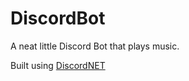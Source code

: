 # DiscordBot
A neat little Discord Bot that plays music.

Built using [DiscordNET](https://discordnet.dev/)
